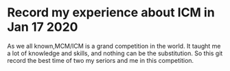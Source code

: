 # Record my experience about ICM in Jan 17 2020

As we all known,MCM/ICM is a grand competition in the world. It taught me a lot of knowledge and skills, and nothing can be the substitution. So this git record the best time of two my seriors and me in this competition.
